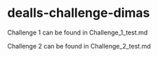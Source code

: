 # dealls-challenge-dimas

Challenge 1 can be found in Challenge_1_test.md

Challenge 2 can be found in Challenge_2_test.md
